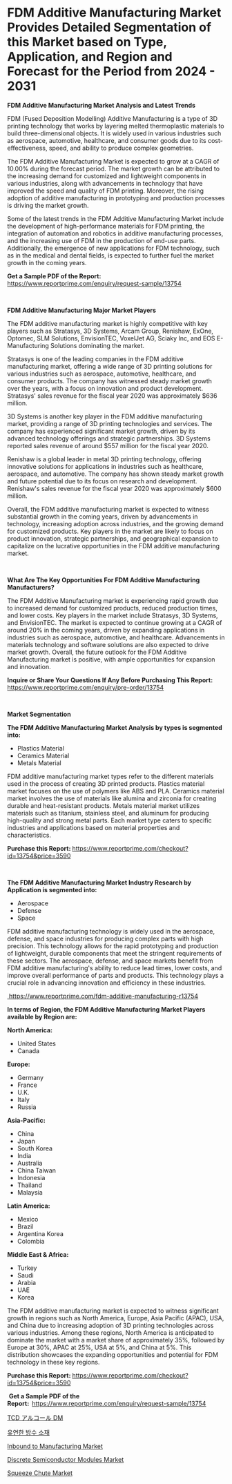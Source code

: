 <p><h1>FDM Additive Manufacturing Market Provides Detailed Segmentation of this Market based on Type, Application, and Region and Forecast for the Period from 2024 - 2031</h1></p><p><strong>FDM Additive Manufacturing Market Analysis and Latest Trends</strong></p>
<p><p>FDM (Fused Deposition Modelling) Additive Manufacturing is a type of 3D printing technology that works by layering melted thermoplastic materials to build three-dimensional objects. It is widely used in various industries such as aerospace, automotive, healthcare, and consumer goods due to its cost-effectiveness, speed, and ability to produce complex geometries.</p><p>The FDM Additive Manufacturing Market is expected to grow at a CAGR of 10.00% during the forecast period. The market growth can be attributed to the increasing demand for customized and lightweight components in various industries, along with advancements in technology that have improved the speed and quality of FDM printing. Moreover, the rising adoption of additive manufacturing in prototyping and production processes is driving the market growth.</p><p>Some of the latest trends in the FDM Additive Manufacturing Market include the development of high-performance materials for FDM printing, the integration of automation and robotics in additive manufacturing processes, and the increasing use of FDM in the production of end-use parts. Additionally, the emergence of new applications for FDM technology, such as in the medical and dental fields, is expected to further fuel the market growth in the coming years.</p></p>
<p><strong>Get a Sample PDF of the Report:&nbsp;</strong> <a href="https://www.reportprime.com/enquiry/request-sample/13754">https://www.reportprime.com/enquiry/request-sample/13754</a></p>
<p>&nbsp;</p>
<p><strong>FDM Additive Manufacturing Major Market Players</strong></p>
<p><p>The FDM additive manufacturing market is highly competitive with key players such as Stratasys, 3D Systems, Arcam Group, Renishaw, ExOne, Optomec, SLM Solutions, EnvisionTEC, VoxelJet AG, Sciaky Inc, and EOS E-Manufacturing Solutions dominating the market. </p><p>Stratasys is one of the leading companies in the FDM additive manufacturing market, offering a wide range of 3D printing solutions for various industries such as aerospace, automotive, healthcare, and consumer products. The company has witnessed steady market growth over the years, with a focus on innovation and product development. Stratasys' sales revenue for the fiscal year 2020 was approximately $636 million.</p><p>3D Systems is another key player in the FDM additive manufacturing market, providing a range of 3D printing technologies and services. The company has experienced significant market growth, driven by its advanced technology offerings and strategic partnerships. 3D Systems reported sales revenue of around $557 million for the fiscal year 2020.</p><p>Renishaw is a global leader in metal 3D printing technology, offering innovative solutions for applications in industries such as healthcare, aerospace, and automotive. The company has shown steady market growth and future potential due to its focus on research and development. Renishaw's sales revenue for the fiscal year 2020 was approximately $600 million.</p><p>Overall, the FDM additive manufacturing market is expected to witness substantial growth in the coming years, driven by advancements in technology, increasing adoption across industries, and the growing demand for customized products. Key players in the market are likely to focus on product innovation, strategic partnerships, and geographical expansion to capitalize on the lucrative opportunities in the FDM additive manufacturing market.</p></p>
<p>&nbsp;</p>
<p><strong>What Are The Key Opportunities For FDM Additive Manufacturing Manufacturers?</strong></p>
<p><p>The FDM Additive Manufacturing market is experiencing rapid growth due to increased demand for customized products, reduced production times, and lower costs. Key players in the market include Stratasys, 3D Systems, and EnvisionTEC. The market is expected to continue growing at a CAGR of around 20% in the coming years, driven by expanding applications in industries such as aerospace, automotive, and healthcare. Advancements in materials technology and software solutions are also expected to drive market growth. Overall, the future outlook for the FDM Additive Manufacturing market is positive, with ample opportunities for expansion and innovation.</p></p>
<p><strong>Inquire or Share Your Questions If Any Before Purchasing This Report:</strong> <a href="https://www.reportprime.com/enquiry/pre-order/13754">https://www.reportprime.com/enquiry/pre-order/13754</a></p>
<p>&nbsp;</p>
<p><strong>Market Segmentation</strong></p>
<p><strong>The FDM Additive Manufacturing Market Analysis by types is segmented into:</strong></p>
<p><ul><li>Plastics Material</li><li>Ceramics Material</li><li>Metals Material</li></ul></p>
<p><p>FDM additive manufacturing market types refer to the different materials used in the process of creating 3D printed products. Plastics material market focuses on the use of polymers like ABS and PLA. Ceramics material market involves the use of materials like alumina and zirconia for creating durable and heat-resistant products. Metals material market utilizes materials such as titanium, stainless steel, and aluminum for producing high-quality and strong metal parts. Each market type caters to specific industries and applications based on material properties and characteristics.</p></p>
<p><strong>Purchase this Report:&nbsp;</strong><a href="https://www.reportprime.com/checkout?id=13754&price=3590">https://www.reportprime.com/checkout?id=13754&price=3590</a></p>
<p>&nbsp;</p>
<p><strong>The FDM Additive Manufacturing Market Industry Research by Application is segmented into:</strong></p>
<p><ul><li>Aerospace</li><li>Defense</li><li>Space</li></ul></p>
<p><p>FDM additive manufacturing technology is widely used in the aerospace, defense, and space industries for producing complex parts with high precision. This technology allows for the rapid prototyping and production of lightweight, durable components that meet the stringent requirements of these sectors. The aerospace, defense, and space markets benefit from FDM additive manufacturing's ability to reduce lead times, lower costs, and improve overall performance of parts and products. This technology plays a crucial role in advancing innovation and efficiency in these industries.</p></p>
<p><a href="https://www.reportprime.com/fdm-additive-manufacturing-r13754">&nbsp;https://www.reportprime.com/fdm-additive-manufacturing-r13754</a></p>
<p><strong>In terms of Region, the FDM Additive Manufacturing Market Players available by Region are:</strong></p>
<p>
    <p> <strong> North America: </strong>
        <ul>
            <li>United States</li>
            <li>Canada</li>
        </ul>
        </p> 
    <p> <strong> Europe: </strong>
        <ul>
            <li>Germany</li>
            <li>France</li>
            <li>U.K.</li>
            <li>Italy</li>
            <li>Russia</li>
        </ul>
        </p> 
    <p> <strong> Asia-Pacific: </strong>
        <ul>
            <li>China</li>
            <li>Japan</li>
            <li>South Korea</li>
            <li>India</li>
            <li>Australia</li>
            <li>China Taiwan</li>
            <li>Indonesia</li>
            <li>Thailand</li>
            <li>Malaysia</li>
        </ul>
        </p> 
    <p> <strong> Latin America: </strong>
        <ul>
            <li>Mexico</li>
            <li>Brazil</li>
            <li>Argentina Korea</li>
            <li>Colombia</li>
        </ul>
        </p> 
    <p> <strong> Middle East & Africa: </strong>
        <ul>
            <li>Turkey</li>
            <li>Saudi</li>
            <li>Arabia</li>
            <li>UAE</li>
            <li>Korea</li>
        </ul>
    </p>
    </p>
<p><p>The FDM additive manufacturing market is expected to witness significant growth in regions such as North America, Europe, Asia Pacific (APAC), USA, and China due to increasing adoption of 3D printing technologies across various industries. Among these regions, North America is anticipated to dominate the market with a market share of approximately 35%, followed by Europe at 30%, APAC at 25%, USA at 5%, and China at 5%. This distribution showcases the expanding opportunities and potential for FDM technology in these key regions.</p></p>
<p><strong>Purchase this Report: </strong><a href="https://www.reportprime.com/checkout?id=13754&price=3590">https://www.reportprime.com/checkout?id=13754&price=3590</a></p>
<p>&nbsp;<strong>Get a Sample PDF of the Report:&nbsp;&nbsp;</strong><a href="https://www.reportprime.com/enquiry/request-sample/13754">https://www.reportprime.com/enquiry/request-sample/13754</a></p>
<p><strong></strong></p>
<p><p><a href="https://github.com/AriMuller2009/Market-Research-Report-List-1/blob/main/773708824722.md">TCD アルコール DM</a></p><p><a href="https://github.com/khytkeqagplkzqvh/Market-Research-Report-List-1/blob/main/833173322766.md">유연한 방수 소재</a></p><p><a href="https://github.com/fiixsa/Market-Research-Report-List-2/blob/main/inbound-to-manufacturing-market.md">Inbound to Manufacturing Market</a></p><p><a href="https://funky-papaya-cf4.notion.site/Discrete-Semiconductor-Modules-Market-The-Key-To-Successful-Business-Strategy-Forecast-Till-2031-c0eee8f28b7f4b00ae62f4b7b9971b78">Discrete Semiconductor Modules Market</a></p><p><a href="https://view.publitas.com/reportprime-1/squeeze-chute-market-analysis-its-cagr-market-segmentation-and-global-industry-overview/">Squeeze Chute Market</a></p></p>
